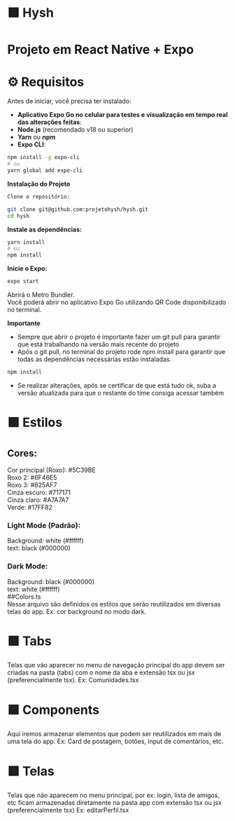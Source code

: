# 🟪 Hysh
# Projeto em React Native + Expo


# ⚙️ Requisitos

Antes de iniciar, você precisa ter instalado:

- **Aplicativo Expo Go no celular para testes e visualização em tempo real das alterações feitas**:
- **Node.js** (recomendado v18 ou superior)  
- **Yarn** ou **npm**  
- **Expo CLI**:

```bash
npm install -g expo-cli
# ou
yarn global add expo-cli
```
**Instalação do Projeto**
```bash
Clone o repositório:

git clone git@github.com:projetohysh/hysh.git
cd hysh
```

**Instale as dependências:**
```bash
yarn install
# ou
npm install
```

**Inicie o Expo:**
```bash
expo start
```
Abrirá o Metro Bundler.<br>
Você poderá abrir no aplicativo Expo Go utilizando QR Code disponibilizado no terminal.

**Importante**
- Sempre que abrir o projeto é importante fazer um git pull para garantir que está trabalhando na versão mais recente do projeto
- Após o git pull, no terminal do projeto rode npm install para garantir que todas as dependências necessárias estão instaladas.
```bash
npm install
```
- Se realizar alterações, após se certificar de que está tudo ok, suba a versão atualizada para que o restante do time consiga acessar também
  

# 🟪 Estilos
## Cores:
Cor principal (Roxo):  #5C39BE<br>
Roxo 2:  #6F46E5<br>
Roxo 3:  #825AF7<br>
Cinza escuro:  #717171<br>
Cinza claro:  #A7A7A7<br>
Verde: #17FF82<br>

### Light Mode (Padrão):
Background: white (#ffffff)<br>
text: black (#000000)<br>

### Dark Mode:
Background: black (#000000)<br>
text: white (#ffffff)<br>
##Colors.ts<br>
Nesse arquivo são  definidos os estilos que serão reutilizados em diversas telas do app. Ex: cor background no modo dark.<br> 



# 🟪 Tabs
Telas que vão aparecer no menu de navegação principal do app devem ser criadas na pasta (tabs) com o nome da aba e extensão tsx ou jsx (preferencialmente tsx). Ex: Comunidades.tsx
# 🟪 Components
Aqui iremos armazenar elementos que podem ser reutilizados em mais de uma tela do app. Ex: Card de postagem, botões, input de comentários, etc.
# 🟪 Telas
Telas que não aparecem no menu principal, por ex: login, lista de amigos, etc ficam armazenadas diretamente na pasta app com extensão tsx ou jsx (preferencialmente tsx) Ex: editarPerfil.tsx

